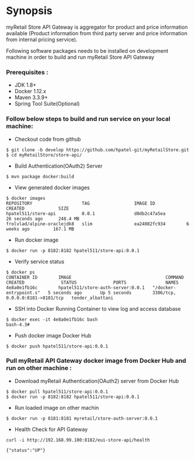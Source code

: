 # Synopsis
myRetail Store API Gateway is aggregator for product and price information available (Product information from third party server and price information from internal pricing service).

Following software packages needs to be installed on development machine in order to build and run myRetail Store API Gateway
### Prerequisites : 
* JDK 1.8+ 
* Docker 1.12.x
* Maven  3.3.9+
* Spring Tool Suite(Optional)

### Follow below steps to build and run service on your local machine: 
 
* Checkout code from github 
```
$ git clone -b develop https://github.com/hpatel-git/myRetailStore.git
$ cd myRetailStore/store-api/      
```

* Build Authentication(OAuth2) Server
```
$ mvn package docker:build
```

* View generated docker images
```
$ docker images
REPOSITORY                   TAG                 IMAGE ID            CREATED             SIZE
hpatel511/store-api          0.0.1               d0db2c47a5ea        26 seconds ago      248.4 MB
frolvlad/alpine-oraclejdk8   slim                ea24082fc934        6 weeks ago         167.1 MB
```

* Run docker image 
``` 
$ docker run -p 8182:8182 hpatel511/store-api:0.0.1 
```

* Verify service status
```
$ docker ps
CONTAINER ID        IMAGE                                    COMMAND                  CREATED              STATUS              PORTS               NAMES
4e8a0e1fb16c        hpatel511/store-auth-server:0.0.1   "/docker-entrypoint.s"   5 seconds ago       Up 5 seconds        3306/tcp, 0.0.0.0:8181->8181/tcp   tender_albattani
```

* SSH into Docker Running Container to view log and access database 
```
$ docker exec -it 4e8a0e1fb16c bash
bash-4.3#
```

* Push docker image Docker Hub 
```
$ docker push hpatel511/store-api:0.0.1
```

### Pull myRetail API Gateway docker image from Docker Hub and run on other machine :  
 
* Download myRetail Authentication(OAuth2) server from Docker Hub
```
$ docker pull hpatel511/store-api:0.0.1
$ docker run -p 8182:8182 hpatel511/store-api:0.0.1
```

* Run loaded image on other machin 
```
$ docker run -p 8181:8181 myretail/store-auth-server:0.0.1
```

* Health Check for API Gateway
```
curl -i http://192.168.99.100:8182/eui-store-api/health

{"status":"UP"}
``` 



 